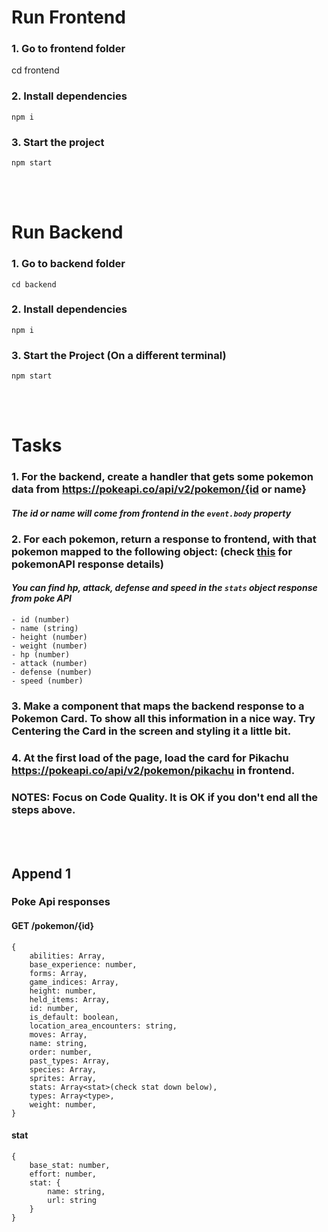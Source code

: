 # Run Frontend
### 1. Go to frontend folder
cd frontend
### 2. Install dependencies
`npm i`
### 3. Start the project
`npm start`

<br>
<br>

# Run Backend
### 1. Go to backend folder
`cd backend` 
### 2. Install dependencies
`npm i`
### 3. Start the Project (On a different terminal)
`npm start`

<br>
<br>

# Tasks

### 1. For the backend, create a handler that gets some pokemon data from https://pokeapi.co/api/v2/pokemon/{id or name}
#### _The id or name will come from frontend in the `event.body` property_
### 2. For each pokemon, return a response to frontend, with that pokemon mapped to the following object: (check [this](#append-1) for pokemonAPI response details)
#### _You can find hp, attack, defense and speed in the `stats` object response from poke API_
    - id (number)
    - name (string)
    - height (number)
    - weight (number)
    - hp (number)
    - attack (number)
    - defense (number)
    - speed (number)
### 3. Make a component that maps the backend response to a Pokemon Card. To show all this information in a nice way. Try Centering the Card in the screen and styling it a little bit.
### 4. At the first load of the page, load the card for Pikachu https://pokeapi.co/api/v2/pokemon/pikachu in frontend.

### NOTES: Focus on Code Quality. It is OK if you don't end all the steps above.

<br>
<br>

## Append 1
### Poke Api responses
#### GET /pokemon/{id}
    {
        abilities: Array,
        base_experience: number,
        forms: Array,
        game_indices: Array,
        height: number,
        held_items: Array,
        id: number,
        is_default: boolean,
        location_area_encounters: string,
        moves: Array,
        name: string,
        order: number,
        past_types: Array,
        species: Array,
        sprites: Array,
        stats: Array<stat>(check stat down below),
        types: Array<type>,
        weight: number,
    }

#### stat
    {
        base_stat: number,
        effort: number,
        stat: {
            name: string,
            url: string
        }
    }
